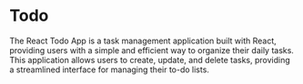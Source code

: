 # Todo
 The React Todo App is a task management application built with React, providing users with a simple and efficient way to organize their daily tasks. This application allows users to create, update, and delete tasks, providing a streamlined interface for managing their to-do lists.
